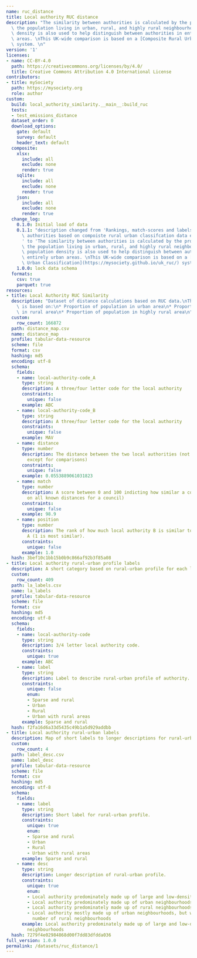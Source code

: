 ```yaml
---
name: ruc_distance
title: Local authority RUC distance
description: "The similarity between authorities is calculated by the proportion of\
  \ the population living in urban, rural, and highly rural neighbourhoods. The population\
  \ density is also used to help distinguish between authorities in entirely urban\
  \ areas. \nThis UK-wide comparison is based on a [Composite Rural Urban Classification](https://mysociety.github.io/uk_ruc/)\
  \ system. \n"
version: '1'
licenses:
- name: CC-BY-4.0
  path: https://creativecommons.org/licenses/by/4.0/
  title: Creative Commons Attribution 4.0 International License
contributors:
- title: mySociety
  path: https://mysociety.org
  role: author
custom:
  build: local_authority_similarity.__main__:build_ruc
  tests:
  - test_emissions_distance
  dataset_order: 0
  download_options:
    gate: default
    survey: default
    header_text: default
  composite:
    xlsx:
      include: all
      exclude: none
      render: true
    sqlite:
      include: all
      exclude: none
      render: true
    json:
      include: all
      exclude: none
      render: true
  change_log:
    0.1.0: Initial load of data
    0.1.1: "description changed from 'Rankings, match-scores and labels for local\
      \ authorities based on compoiste rural urban classifcation data emissions data\n\
      ' to 'The similarity between authorities is calculated by the proportion of\
      \ the population living in urban, rural, and highly rural neighbourhoods. The\
      \ population density is also used to help distinguish between authorities in\
      \ entirely urban areas. \nThis UK-wide comparison is based on a [Composite Rural\
      \ Urban Classification](https://mysociety.github.io/uk_ruc/) system. \n'"
    1.0.0: lock data schema
  formats:
    csv: true
    parquet: true
resources:
- title: Local Authority RUC Similarity
  description: "Dataset of distance calculations based on RUC data.\nThis distance\
    \ is based on:\n* Proportion of population in urban area\n* Proportion of population\
    \ in rural area\n* Proportion of population in highly rural area\n"
  custom:
    row_count: 166872
  path: distance_map.csv
  name: distance_map
  profile: tabular-data-resource
  scheme: file
  format: csv
  hashing: md5
  encoding: utf-8
  schema:
    fields:
    - name: local-authority-code_A
      type: string
      description: A three/four letter code for the local authority
      constraints:
        unique: false
      example: ABC
    - name: local-authority-code_B
      type: string
      description: A three/four letter code for the local authority
      constraints:
        unique: false
      example: MAV
    - name: distance
      type: number
      description: The distance between the two local authorities (not meaningful
        except for comparisons)
      constraints:
        unique: false
      example: 0.0553889061031823
    - name: match
      type: number
      description: A score between 0 and 100 indicting how similar a council is (based
        on all known distances for a council)
      constraints:
        unique: false
      example: 98.9
    - name: position
      type: number
      description: The rank of how much local authority B is similar to local authority
        A (1 is most similar).
      constraints:
        unique: false
      example: 1.0
  hash: 3bef10c1bb15b0b9c866af92b3f85a08
- title: Local authority rural-urban profile labels
  description: A short category based on rural-urban profile for each local authority
  custom:
    row_count: 409
  path: la_labels.csv
  name: la_labels
  profile: tabular-data-resource
  scheme: file
  format: csv
  hashing: md5
  encoding: utf-8
  schema:
    fields:
    - name: local-authority-code
      type: string
      description: 3/4 letter local authority code.
      constraints:
        unique: true
      example: ABC
    - name: label
      type: string
      description: Label to describe rural-urban profile of authority.
      constraints:
        unique: false
        enum:
        - Sparse and rural
        - Urban
        - Rural
        - Urban with rural areas
      example: Sparse and rural
  hash: f2fa16d6a33d5435c49b1a5d929addbb
- title: Local authority rural-urban labels
  description: Map of short labels to longer descriptions for rural-urban categories.
  custom:
    row_count: 4
  path: label_desc.csv
  name: label_desc
  profile: tabular-data-resource
  scheme: file
  format: csv
  hashing: md5
  encoding: utf-8
  schema:
    fields:
    - name: label
      type: string
      description: Short label for rural-urban profile.
      constraints:
        unique: true
        enum:
        - Sparse and rural
        - Urban
        - Rural
        - Urban with rural areas
      example: Sparse and rural
    - name: desc
      type: string
      description: Longer description of rural-urban profile.
      constraints:
        unique: true
        enum:
        - Local authority predominately made up of large and low-density rural neighbourhoods
        - Local authority predominately made up of urban neighbourhoods
        - Local authority predominately made up of rural neighbourhoods
        - Local authority mostly made up of urban neighbourhoods, but with a significant
          number of rural neighbourhoods
      example: Local authority predominately made up of large and low-density rural
        neighbourhoods
  hash: 7279f4e02984868d00f7dd83dfdda036
full_version: 1.0.0
permalink: /datasets/ruc_distance/1
---
```

